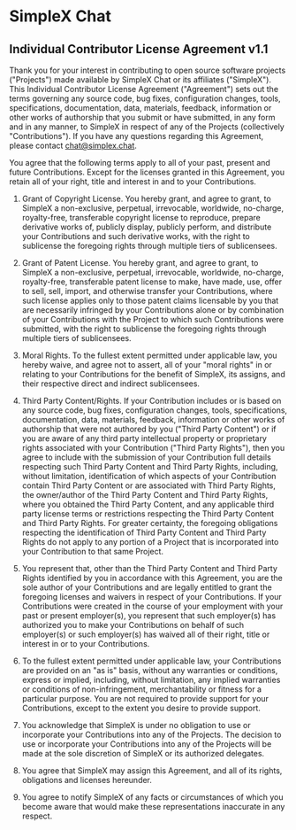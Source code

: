 # SimpleX Chat

## Individual Contributor License Agreement v1.1

Thank you for your interest in contributing to open source software projects ("Projects") made available by SimpleX Chat or its affiliates ("SimpleX"). This Individual Contributor License Agreement ("Agreement") sets out the terms governing any source code, bug fixes, configuration changes, tools, specifications, documentation, data, materials, feedback, information or other works of authorship that you submit or have submitted, in any form and in any manner, to SimpleX in respect of any of the Projects (collectively "Contributions"). If you have any questions regarding this Agreement, please contact chat@simplex.chat.

You agree that the following terms apply to all of your past, present and future Contributions. Except for the licenses granted in this Agreement, you retain all of your right, title and interest in and to your Contributions.

1. Grant of Copyright License. You hereby grant, and agree to grant, to SimpleX a non-exclusive, perpetual, irrevocable, worldwide, no-charge, royalty-free, transferable copyright license to reproduce, prepare derivative works of, publicly display, publicly perform, and distribute your Contributions and such derivative works, with the right to sublicense the foregoing rights through multiple tiers of sublicensees.

2. Grant of Patent License. You hereby grant, and agree to grant, to SimpleX a non-exclusive, perpetual, irrevocable, worldwide, no-charge, royalty-free, transferable patent license to make, have made, use, offer to sell, sell, import, and otherwise transfer your Contributions, where such license applies only to those patent claims licensable by you that are necessarily infringed by your Contributions alone or by combination of your Contributions with the Project to which such Contributions were submitted, with the right to sublicense the foregoing rights through multiple tiers of sublicensees.

3. Moral Rights. To the fullest extent permitted under applicable law, you hereby waive, and agree not to assert, all of your "moral rights" in or relating to your Contributions for the benefit of SimpleX, its assigns, and their respective direct and indirect sublicensees.

4. Third Party Content/Rights. If your Contribution includes or is based on any source code, bug fixes, configuration changes, tools, specifications, documentation, data, materials, feedback, information or other works of authorship that were not authored by you ("Third Party Content") or if you are aware of any third party intellectual property or proprietary rights associated with your Contribution ("Third Party Rights"), then you agree to include with the submission of your Contribution full details respecting such Third Party Content and Third Party Rights, including, without limitation, identification of which aspects of your Contribution contain Third Party Content or are associated with Third Party Rights, the owner/author of the Third Party Content and Third Party Rights, where you obtained the Third Party Content, and any applicable third party license terms or restrictions respecting the Third Party Content and Third Party Rights. For greater certainty, the foregoing obligations respecting the identification of Third Party Content and Third Party Rights do not apply to any portion of a Project that is incorporated into your Contribution to that same Project.

5. You represent that, other than the Third Party Content and Third Party Rights identified by you in accordance with this Agreement, you are the sole author of your Contributions and are legally entitled to grant the foregoing licenses and waivers in respect of your Contributions. If your Contributions were created in the course of your employment with your past or present employer(s), you represent that such employer(s) has authorized you to make your Contributions on behalf of such employer(s) or such employer(s) has waived all of their right, title or interest in or to your Contributions.

6. To the fullest extent permitted under applicable law, your Contributions are provided on an "as is" basis, without any warranties or conditions, express or implied, including, without limitation, any implied warranties or conditions of non-infringement, merchantability or fitness for a particular purpose. You are not required to provide support for your Contributions, except to the extent you desire to provide support.

7. You acknowledge that SimpleX is under no obligation to use or incorporate your Contributions into any of the Projects. The decision to use or incorporate your Contributions into any of the Projects will be made at the sole discretion of SimpleX or its authorized delegates.

8. You agree that SimpleX may assign this Agreement, and all of its rights, obligations and licenses hereunder.

9. You agree to notify SimpleX of any facts or circumstances of which you become aware that would make these representations inaccurate in any respect.
